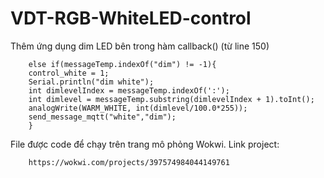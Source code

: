 # VDT-RGB-WhiteLED-control

Thêm ứng dụng dim LED bên trong hàm callback() (từ line 150)
```
    else if(messageTemp.indexOf("dim") != -1){
    control_white = 1;
    Serial.println("dim white");
    int dimlevelIndex = messageTemp.indexOf(':');
    int dimlevel = messageTemp.substring(dimlevelIndex + 1).toInt();
    analogWrite(WARM_WHITE, int(dimlevel/100.0*255));
    send_message_mqtt("white","dim");
    }
```

File được code để chạy trên trang mô phỏng Wokwi. Link project:
```
    https://wokwi.com/projects/397574984044149761
```
